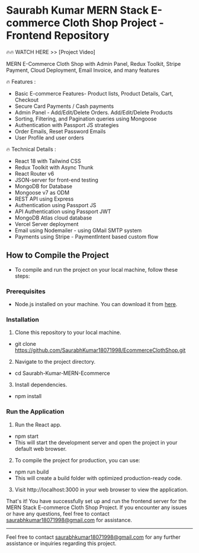 
# Saurabh Kumar MERN Stack E-commerce Cloth Shop Project - Frontend Repository

🔥🔥 WATCH HERE >> [Project Video] 

MERN E-Commerce Cloth Shop with Admin Panel, Redux Toolkit, Stripe Payment, Cloud Deployment, Email Invoice, and many features

🔥 Features :
- Basic E-commerce Features- Product lists, Product Details, Cart, Checkout 
- Secure Card Payments / Cash payments
- Admin Panel - Add/Edit/Delete Orders. Add/Edit/Delete Products
- Sorting, Filtering, and Pagination queries using Mongoose
- Authentication with Passport JS strategies
- Order Emails, Reset Password Emails
- User Profile and user orders

🔥 Technical Details :
- React 18 with Tailwind CSS
- Redux Toolkit with Async Thunk
- React Router v6
- JSON-server for front-end testing
- MongoDB for Database
- Mongoose v7 as ODM
- REST API using Express
- Authentication using Passport JS
- API Authentication using Passport JWT
- MongoDB Atlas cloud database
- Vercel Server deployment
- Email using Nodemailer - using GMail SMTP system
- Payments using Stripe - PaymentIntent based custom flow


## How to Compile the Project

 - To compile and run the project on your local machine, follow these steps:

### Prerequisites
 - Node.js installed on your machine. You can download it from [here](https://nodejs.org/).

### Installation
 1. Clone this repository to your local machine.
 - git clone https://github.com/SaurabhKumar18071998/EcommerceClothShop.git

 2. Navigate to the project directory.
 - cd Saurabh-Kumar-MERN-Ecommerce

 3. Install dependencies.
 - npm install

### Run the Application
 1. Run the React app.

 - npm start
 - This will start the development server and open the project in your default web browser.

 2. To compile the project for production, you can use:

 - npm run build
 - This will create a build folder with optimized production-ready code.

 3. Visit http://localhost:3000 in your web browser to view the application.


That's it! You have successfully set up and run the frontend server for the MERN Stack E-commerce Cloth Shop Project. If you encounter any issues or have any questions, feel free to contact saurabhkumar18071998@gmail.com for assistance.

---
Feel free to contact saurabhkumar18071998@gmail.com for any further assistance or inquiries regarding this project.
